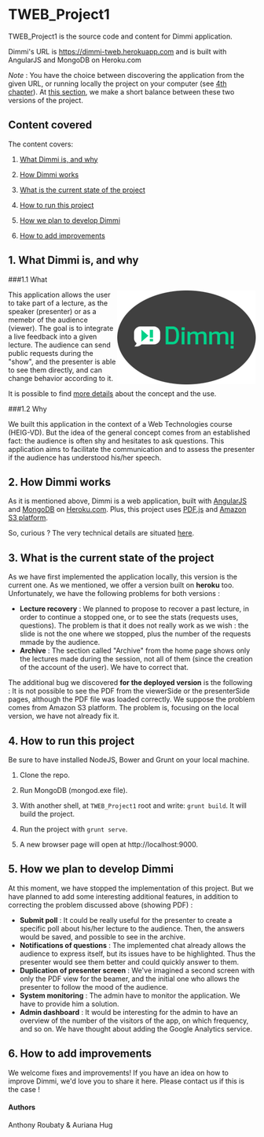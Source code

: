 TWEB_Project1
=============
TWEB_Project1 is the source code and content for Dimmi application.

Dimmi's URL is https://dimmi-tweb.herokuapp.com and is built with AngularJS and MongoDB on Heroku.com

*Note* : You have the choice between discovering the application from the given URL, or running locally the project on your computer (see [4th chapter](#Run)).
At [this section](#State), we make a short balance between these two versions of the project.


## Content covered

The content covers:

1. [What Dimmi is, and why](#What)

2. [How Dimmi works](#Work)

3. [What is the current state of the project](#State)

4. [How to run this project](#Run)

5. [How we plan to develop Dimmi](#Develop)

6. [How to add improvements](#Improve)

## <a name="What"></a>1. What Dimmi is, and why

###1.1 What

<img src="https://github.com/Auriana/TWEB_Project1/blob/master/doc-img/logo_Dimmi_round.png"
 alt="Dimmi logo" title="Dimmi" align="right" />

This application allows the user to take part of a lecture, as the speaker (presenter) or as a memebr of the audience (viewer).
The goal is to integrate a live feedback into a given lecture. The audience can send public requests during
the "show", and the presenter is able to see them directly, and can change behavior according to it.

It is possible to find [more details](https://github.com/Auriana/TWEB_Project1/blob/master/DIMMI.md) about the concept and the use.


###1.2 Why

We built this application in the context of a Web Technologies course (HEIG-VD). But the idea of the general concept comes 
from an established fact: the audience is often shy and hesitates to ask questions. This application aims to facilitate the communication 
and to assess the presenter if the audience has understood his/her speech.

## <a name="Work"></a>2. How Dimmi works

As it is mentioned above, Dimmi is a web application, built with [AngularJS](https://angularjs.org) and [MongoDB](http://www.mongodb.org) on [Heroku.com](https://www.heroku.com). Plus, this project uses [PDF.js](http://mozilla.github.io/pdf.js) and [Amazon S3 platform](http://aws.amazon.com/s3/?nc2=h_ls). 

So, curious ? The very technical details are situated [here](https://github.com/Auriana/TWEB_Project1/blob/master/STRUCTURE.md).


## <a name="State"></a>3. What is the current state of the project

As we have first implemented the application locally, this version is the current one. As we mentioned, we offer a version built on **heroku** too. Unfortunately, we have the following problems for both versions :

* **Lecture recovery** :  We planned to propose to recover a past lecture, in order to continue a stopped one, or to see the stats (requests uses, questions). The problem is that it does not really work as we wish : the slide is not the one where we stopped, plus the number of the requests mmade by the audience.
* **Archive** : The section called "Archive" from the home page shows only the lectures made during the session, not all of them (since the creation of the account of the user). We have to correct that.

The additional bug we discovered **for the deployed version** is the following : It is not possible to see the PDF from the viewerSide or the presenterSide pages, although the PDF file was loaded correctly. We suppose the problem comes from Amazon S3 platform. The problem is, focusing on the local version, we have not already fix it.


## <a name="Run"></a>4. How to run this project

Be sure to have installed NodeJS, Bower and Grunt on your local machine.

1. Clone the repo.

2. Run MongoDB (mongod.exe file).

3. With another shell, at `TWEB_Project1` root and write: `grunt build`. It will build the project.

4. Run the project with `grunt serve`.

5. A new browser page will open at http://localhost:9000.


## <a name="Develop"></a>5. How we plan to develop Dimmi

At this moment, we have stopped the implementation of this project. But we have planned to add some interesting additional features, 
in addition to correcting the problem discussed above (showing PDF) :

* **Submit poll** : It could be really useful for the presenter to create a specific poll about his/her lecture to the audience. Then, the answers would be saved, and possible to see in the archive.
* **Notifications of questions** : The implemented chat already allows the audience to express itself, but its issues have to be highlighted. Thus the presenter would see them better and could quickly answer to them.
* **Duplication of presenter screen** : We've imagined a second screen with only the PDF view for the beamer, and the initial one who allows the presenter to follow the mood of the audience.
* **System monitoring** : The admin have to monitor the application. We have to provide him a solution.
* **Admin dashboard** : It would be interesting for the admin to have an overview of the number of the visitors of the app, on which frequency, and so on. We have thought about adding the Google Analytics service.


## <a name="Improve"></a>6. How to add improvements

We welcome fixes and improvements! If you have an idea on how to improve Dimmi, we'd love you to share it here.
Please contact us if this is the case !


#### Authors

Anthony Roubaty & Auriana Hug

